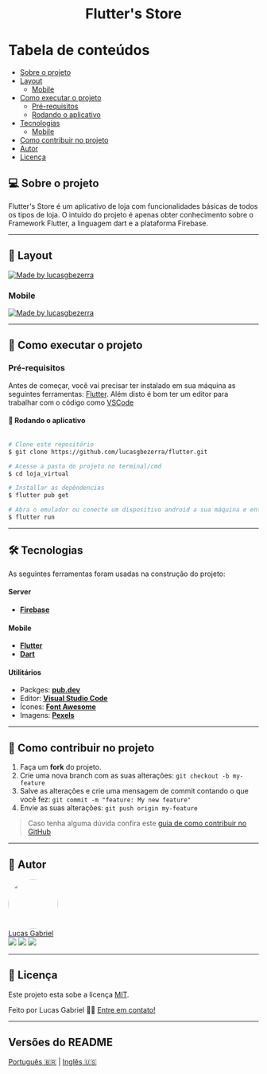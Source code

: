 <h1 align="center">
    Flutter's Store
</h1>

Tabela de conteúdos
=================
   * [Sobre o projeto](#-sobre-o-projeto)
   * [Layout](#layout)
     * [Mobile](#mobile)
   * [Como executar o projeto](#-como-executar-o-projeto)
     * [Pré-requisitos](#pré-requisitos)
     * [Rodando o aplicativo](#user-content--rodando)
   * [Tecnologias](#-tecnologias)
     * [Mobile](#user-content-mobile--react-native----typescript)
   * [Como contribuir no projeto](#-como-contribuir-no-projeto)
   * [Autor](#-autor)
   * [Licença](#user-content--licença)


## 💻 Sobre o projeto

Flutter's Store é um aplicativo de loja com funcionalidades básicas de todos os tipos de loja. O intuido do projeto é apenas obter conhecimento sobre o Framework Flutter, a linguagem dart e a plataforma Firebase.

---



## 🎨 Layout


<a href="https://i.imgur.com/1VUWvj1.jpg">
  <img alt="Made by lucasgbezerra" src="https://i.imgur.com/1VUWvj1.jpg">
</a>


### Mobile

<a href="https://i.imgur.com/whWgugg.gif">
  <img alt="Made by lucasgbezerra" src="https://i.imgur.com/whWgugg.gif">
</a>

---

## 🚀 Como executar o projeto
### Pré-requisitos

Antes de começar, você vai precisar ter instalado em sua máquina as seguintes ferramentas:
[Flutter](https://docs.flutter.dev/get-started/install).
Além disto é bom ter um editor para trabalhar com o código como [VSCode](https://code.visualstudio.com/)

#### 🎲 Rodando o aplicativo

```bash

# Clone este repositório
$ git clone https://github.com/lucasgbezerra/flutter.git

# Acesse a pasta do projeto no terminal/cmd
$ cd loja_virtual

# Installar as depêndencias
$ flutter pub get

# Abra o emulador ou conecte um dispositivo android a sua máquina e então execute
$ flutter run
```
---

## 🛠 Tecnologias

As seguintes ferramentas foram usadas na construção do projeto:

#### **Server**
-   **[Firebase](https://firebase.google.com/)**

#### **Mobile**

-   **[Flutter](https://flutter.dev/)**
-   **[Dart](https://dart.dev/)**

#### **Utilitários**

-   Packges:  **[pub.dev](https://pub.dev/)**
-   Editor:  **[Visual Studio Code](https://code.visualstudio.com/)**
-   Ícones:  **[Font Awesome](https://fontawesome.com/)**
-   Imagens: **[Pexels](https://www.pexels.com/)**

---

## 💪 Como contribuir no projeto

1. Faça um **fork** do projeto.
2. Crie uma nova branch com as suas alterações: `git checkout -b my-feature`
3. Salve as alterações e crie uma mensagem de commit contando o que você fez: `git commit -m "feature: My new feature"`
4. Envie as suas alterações: `git push origin my-feature`
> Caso tenha alguma dúvida confira este [guia de como contribuir no GitHub](./CONTRIBUTING.md)

---

## 🦸 Autor

<a href="https://t.me/lgabrielb">
 <img style="border-radius: 50%;" src="https://avatars.githubusercontent.com/u/49784625?v=4" width="100px;" alt=""/>
 <br />
Lucas Gabriel
 <br />


<div>
  <a href = "https://www.linkedin.com/in/lucas-gabriel-4860b4228"><img src="https://img.shields.io/badge/Lucas-0077B5?style=for-the-badge&logo=linkedin&logoColor=white" target="_blank"></a>
  <a href = "mailto:gabrielbezerralucas@gmail.com"><img src="https://img.shields.io/badge/-gabrielbezerralucas@gmail.com-D14836?style=for-the-badge&logo=gmail&logoColor=white" target="_blank"></a>
  <a href="https://t.me/lgabrielb" target="_blank"><img src="https://img.shields.io/badge/lgabrielb-2CA5E0?style=for-the-badge&logo=telegram&logoColor=white" target="_blank"></a>
</div>


---

## 📝 Licença

Este projeto esta sobe a licença [MIT](./LICENSE).

Feito por Lucas Gabriel 👋🏽 [Entre em contato!](https://www.linkedin.com/in/lucas-gabriel-4860b4228)

---

##  Versões do README

[Português 🇧🇷](./README.md)  |  [Inglês 🇺🇸](./README.md)
